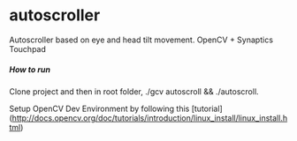 autoscroller
============

Autoscroller based on eye and head tilt movement. OpenCV + Synaptics Touchpad

##### How to run

Clone project and then in root folder, 
    ./gcv autoscroll  && ./autoscroll. 

Setup OpenCV Dev Environment by following this [tutorial] (http://docs.opencv.org/doc/tutorials/introduction/linux_install/linux_install.html)
